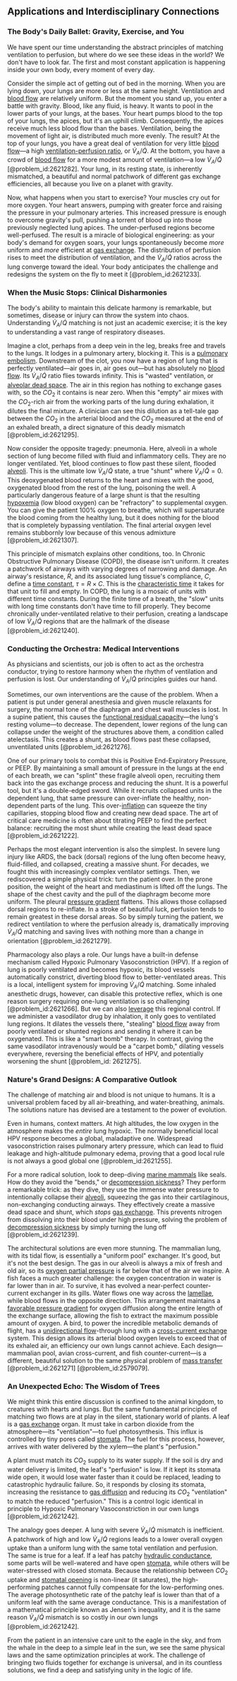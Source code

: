 ## Applications and Interdisciplinary Connections

### The Body's Daily Ballet: Gravity, Exercise, and You

We have spent our time understanding the abstract principles of matching ventilation to perfusion, but where do we see these ideas in the world? We don't have to look far. The first and most constant application is happening inside your own body, every moment of every day.

Consider the simple act of getting out of bed in the morning. When you are lying down, your lungs are more or less at the same height. Ventilation and [blood flow](@article_id:148183) are relatively uniform. But the moment you stand up, you enter a battle with gravity. Blood, like any fluid, is heavy. It wants to pool in the lower parts of your lungs, at the bases. Your heart pumps blood to the top of your lungs, the apices, but it's an uphill climb. Consequently, the apices receive much less blood flow than the bases. Ventilation, being the movement of light air, is distributed much more evenly. The result? At the top of your lungs, you have a great deal of ventilation for very little [blood flow](@article_id:148183)—a high [ventilation-perfusion ratio](@article_id:137292), or $\dot V_A/\dot Q$. At the bottom, you have a crowd of [blood flow](@article_id:148183) for a more modest amount of ventilation—a low $\dot V_A/\dot Q$ [@problem_id:2621282]. Your lung, in its resting state, is inherently mismatched, a beautiful and normal patchwork of different gas exchange efficiencies, all because you live on a planet with gravity.

Now, what happens when you start to exercise? Your muscles cry out for more oxygen. Your heart answers, pumping with greater force and raising the pressure in your pulmonary arteries. This increased pressure is enough to overcome gravity's pull, pushing a torrent of blood up into those previously neglected lung apices. The under-perfused regions become well-perfused. The result is a miracle of biological engineering: as your body's demand for oxygen soars, your lungs spontaneously become *more* uniform and *more* efficient at [gas exchange](@article_id:147149). The distribution of perfusion rises to meet the distribution of ventilation, and the $\dot V_A/\dot Q$ ratios across the lung converge toward the ideal. Your body anticipates the challenge and redesigns the system on the fly to meet it [@problem_id:2621233].

### When the Music Stops: Clinical Disharmonies

The body's ability to maintain this delicate harmony is remarkable, but sometimes, disease or injury can throw the system into chaos. Understanding $\dot V_A/\dot Q$ matching is not just an academic exercise; it is the key to understanding a vast range of respiratory diseases.

Imagine a clot, perhaps from a deep vein in the leg, breaks free and travels to the lungs. It lodges in a pulmonary artery, blocking it. This is a [pulmonary embolism](@article_id:171714). Downstream of the clot, you now have a region of lung that is perfectly ventilated—air goes in, air goes out—but has absolutely no [blood flow](@article_id:148183). Its $\dot V_A/\dot Q$ ratio flies towards infinity. This is "wasted" ventilation, or [alveolar dead space](@article_id:150945). The air in this region has nothing to exchange gases with, so the $CO_2$ it contains is near zero. When this "empty" air mixes with the $CO_2$-rich air from the working parts of the lung during exhalation, it dilutes the final mixture. A clinician can see this dilution as a tell-tale gap between the $CO_2$ in the arterial blood and the $CO_2$ measured at the end of an exhaled breath, a direct signature of this deadly mismatch [@problem_id:2621295].

Now consider the opposite tragedy: pneumonia. Here, alveoli in a whole section of lung become filled with fluid and inflammatory cells. They are no longer ventilated. Yet, blood continues to flow past these silent, flooded [alveoli](@article_id:149281). This is the ultimate low $\dot V_A/\dot Q$ state, a true "shunt" where $\dot V_A/\dot Q = 0$. This deoxygenated blood returns to the heart and mixes with the good, oxygenated blood from the rest of the lung, poisoning the well. A particularly dangerous feature of a large shunt is that the resulting [hypoxemia](@article_id:154916) (low blood oxygen) can be "refractory" to supplemental oxygen. You can give the patient 100% oxygen to breathe, which will supersaturate the blood coming from the healthy lung, but it does nothing for the blood that is completely bypassing ventilation. The final arterial oxygen level remains stubbornly low because of this venous admixture [@problem_id:2621307].

This principle of mismatch explains other conditions, too. In Chronic Obstructive Pulmonary Disease (COPD), the disease isn't uniform. It creates a patchwork of airways with varying degrees of narrowing and damage. An airway's resistance, $R$, and its associated lung tissue's compliance, $C$, define a [time constant](@article_id:266883), $\tau = R \times C$. This is the [characteristic time](@article_id:172978) it takes for that unit to fill and empty. In COPD, the lung is a mosaic of units with different time constants. During the finite time of a breath, the "slow" units with long time constants don't have time to fill properly. They become chronically under-ventilated relative to their perfusion, creating a landscape of low $\dot V_A/\dot Q$ regions that are the hallmark of the disease [@problem_id:2621240].

### Conducting the Orchestra: Medical Interventions

As physicians and scientists, our job is often to act as the orchestra conductor, trying to restore harmony when the rhythm of ventilation and perfusion is lost. Our understanding of $\dot V_A/\dot Q$ principles guides our hand.

Sometimes, our own interventions are the cause of the problem. When a patient is put under general anesthesia and given muscle relaxants for surgery, the normal tone of the diaphragm and chest wall muscles is lost. In a supine patient, this causes the [functional residual capacity](@article_id:152689)—the lung's resting volume—to decrease. The dependent, lower regions of the lung can collapse under the weight of the structures above them, a condition called atelectasis. This creates a shunt, as blood flows past these collapsed, unventilated units [@problem_id:2621276].

One of our primary tools to combat this is Positive End-Expiratory Pressure, or PEEP. By maintaining a small amount of pressure in the lungs at the end of each breath, we can "splint" these fragile alveoli open, recruiting them back into the gas exchange process and reducing the shunt. It is a powerful tool, but it's a double-edged sword. While it recruits collapsed units in the dependent lung, that same pressure can over-inflate the healthy, non-dependent parts of the lung. This over-[inflation](@article_id:160710) can squeeze the tiny capillaries, stopping blood flow and creating new dead space. The art of critical care medicine is often about titrating PEEP to find the perfect balance: recruiting the most shunt while creating the least dead space [@problem_id:2621222].

Perhaps the most elegant intervention is also the simplest. In severe lung injury like ARDS, the back (dorsal) regions of the lung often become heavy, fluid-filled, and collapsed, creating a massive shunt. For decades, we fought this with increasingly complex ventilator settings. Then, we rediscovered a simple physical trick: turn the patient over. In the prone position, the weight of the heart and mediastinum is lifted off the lungs. The shape of the chest cavity and the pull of the diaphragm become more uniform. The pleural [pressure gradient](@article_id:273618) flattens. This allows those collapsed dorsal regions to re-inflate. In a stroke of beautiful luck, perfusion tends to remain greatest in these dorsal areas. So by simply turning the patient, we redirect ventilation to where the perfusion already is, dramatically improving $\dot V_A/\dot Q$ matching and saving lives with nothing more than a change in orientation [@problem_id:2621279].

Pharmacology also plays a role. Our lungs have a built-in defense mechanism called Hypoxic Pulmonary Vasoconstriction (HPV). If a region of lung is poorly ventilated and becomes hypoxic, its blood vessels automatically constrict, diverting blood flow to better-ventilated areas. This is a local, intelligent system for improving $\dot V_A/\dot Q$ matching. Some inhaled anesthetic drugs, however, can disable this protective reflex, which is one reason surgery requiring one-lung ventilation is so challenging [@problem_id:2621266]. But we can also [leverage](@article_id:172073) this regional control. If we administer a vasodilator drug by inhalation, it only goes to ventilated lung regions. It dilates the vessels there, "stealing" [blood flow](@article_id:148183) away from poorly ventilated or shunted regions and sending it where it can be oxygenated. This is like a "smart bomb" therapy. In contrast, giving the same vasodilator intravenously would be a "carpet bomb," dilating vessels everywhere, reversing the beneficial effects of HPV, and potentially worsening the shunt [@problem_id: 2621275].

### Nature's Grand Designs: A Comparative Outlook

The challenge of matching air and blood is not unique to humans. It is a universal problem faced by all air-breathing, and water-breathing, animals. The solutions nature has devised are a testament to the power of evolution.

Even in humans, context matters. At high altitudes, the low oxygen in the atmosphere makes the *entire* lung hypoxic. The normally beneficial local HPV response becomes a global, maladaptive one. Widespread vasoconstriction raises pulmonary artery pressure, which can lead to fluid leakage and high-altitude pulmonary edema, proving that a good local rule is not always a good global one [@problem_id:2621255].

For a more radical solution, look to deep-diving [marine mammals](@article_id:269579) like seals. How do they avoid the "bends," or [decompression sickness](@article_id:139446)? They perform a remarkable trick: as they dive, they use the immense water pressure to intentionally collapse their [alveoli](@article_id:149281), squeezing the gas into their cartilaginous, non-exchanging conducting airways. They effectively create a massive dead space and shunt, which *stops* [gas exchange](@article_id:147149). This prevents nitrogen from dissolving into their blood under high pressure, solving the problem of [decompression sickness](@article_id:139446) by simply turning the lung off [@problem_id:2621239].

The architectural solutions are even more stunning. The mammalian lung, with its tidal flow, is essentially a "uniform pool" exchanger. It's good, but it's not the best design. The gas in our alveoli is always a mix of fresh and old air, so its [oxygen partial pressure](@article_id:170666) is far below that of the air we inspire. A fish faces a much greater challenge: the oxygen concentration in water is far lower than in air. To survive, it has evolved a near-perfect counter-current exchanger in its gills. Water flows one way across the [lamellae](@article_id:159256), while blood flows in the opposite direction. This arrangement maintains a [favorable pressure gradient](@article_id:270616) for oxygen diffusion along the entire length of the exchange surface, allowing the fish to extract the maximum possible amount of oxygen. A bird, to power the incredible metabolic demands of flight, has a [unidirectional flow](@article_id:261907)-through lung with a [cross-current exchange](@article_id:154066) system. This design allows its arterial blood oxygen levels to exceed that of its exhaled air, an efficiency our own lungs cannot achieve. Each design—mammalian pool, avian cross-current, and fish counter-current—is a different, beautiful solution to the same physical problem of [mass transfer](@article_id:150586) [@problem_id:2621271] [@problem_id:2579079].

### An Unexpected Echo: The Wisdom of Trees

We might think this entire discussion is confined to the animal kingdom, to creatures with hearts and lungs. But the same fundamental principles of matching two flows are at play in the silent, stationary world of plants. A leaf is a [gas exchange](@article_id:147149) organ. It must take in carbon dioxide from the atmosphere—its "ventilation"—to fuel photosynthesis. This influx is controlled by tiny pores called [stomata](@article_id:144521). The fuel for this process, however, arrives with water delivered by the xylem—the plant's "perfusion."

A plant must match its $CO_2$ supply to its water supply. If the soil is dry and water delivery is limited, the leaf's "perfusion" is low. If it kept its stomata wide open, it would lose water faster than it could be replaced, leading to catastrophic hydraulic failure. So, it responds by closing its stomata, increasing the resistance to [gas diffusion](@article_id:190868) and reducing its $CO_2$ "ventilation" to match the reduced "perfusion." This is a control logic identical in principle to Hypoxic Pulmonary Vasoconstriction in our own lungs [@problem_id:2621242].

The analogy goes deeper. A lung with severe $\dot V_A/\dot Q$ mismatch is inefficient. A patchwork of high and low $\dot V_A/\dot Q$ regions leads to a lower overall oxygen uptake than a uniform lung with the same total ventilation and perfusion. The same is true for a leaf. If a leaf has patchy [hydraulic conductance](@article_id:164554), some parts will be well-watered and have open [stomata](@article_id:144521), while others will be water-stressed with closed stomata. Because the relationship between $CO_2$ uptake and [stomatal opening](@article_id:151471) is non-linear (it saturates), the high-performing patches cannot fully compensate for the low-performing ones. The average photosynthetic rate of the patchy leaf is lower than that of a uniform leaf with the same average conductance. This is a manifestation of a mathematical principle known as Jensen's inequality, and it is the same reason $\dot V_A/\dot Q$ mismatch is so costly in our own lungs [@problem_id:2621242].

From the patient in an intensive care unit to the eagle in the sky, and from the whale in the deep to a simple leaf in the sun, we see the same physical laws and the same optimization principles at work. The challenge of bringing two fluids together for exchange is universal, and in its countless solutions, we find a deep and satisfying unity in the logic of life.